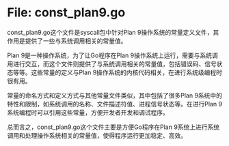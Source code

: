 # File: const_plan9.go

const_plan9.go这个文件是syscall包中针对Plan 9操作系统的常量定义文件，其作用是提供了一些与系统调用相关的常量值。

Plan 9是一种操作系统，为了让Go程序在Plan 9操作系统上运行，需要与系统调用进行交互，而这个文件则提供了与系统调用相关的常量值，包括错误码、信号状态等等。这些常量的定义与Plan 9操作系统的内核代码相关，在进行系统级编程时很有用。

常量的命名方式和定义方式与其他常量文件类似，其中包括了很多Plan 9系统中的特性和限制，如系统调用的名称、文件描述符值、进程信号状态等。在进行Plan 9系统编程时可以引用这些常量，方便开发者开发和调试程序。

总而言之，const_plan9.go这个文件主要是方便Go程序在Plan 9系统上进行系统调用和处理操作系统相关的常量值，使得程序运行更加稳定、高效。

